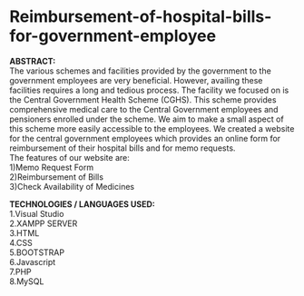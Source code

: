 # Reimbursement-of-hospital-bills-for-government-employee

<b>ABSTRACT:</b>\
The various schemes and facilities provided by the government to the government employees are very beneficial. However, availing these facilities requires a long and tedious process. The facility we focused on is the Central Government Health Scheme (CGHS). This scheme provides comprehensive medical care to the Central Government employees and pensioners enrolled under the scheme. We aim to make a small aspect of this scheme more easily accessible to the employees. We created a website for the central government employees which provides an online form for reimbursement of their hospital bills and for memo requests.\
The features of our website are:\
1)Memo Request Form\
2)Reimbursement of Bills\
3)Check Availability of Medicines

<b>TECHNOLOGIES / LANGUAGES USED:</b>\
1.Visual Studio\
2.XAMPP SERVER\
3.HTML\
4.CSS\
5.BOOTSTRAP\
6.Javascript\
7.PHP\
8.MySQL

